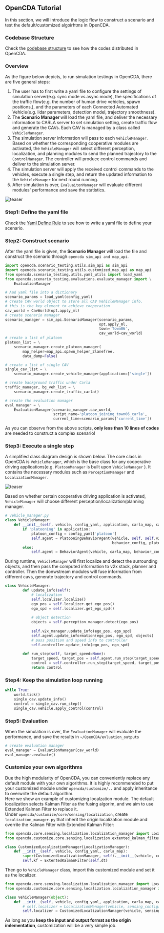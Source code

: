 ##  OpenCDA Tutorial
In this section,  we will introduce the logic flow to construct a scenario and test the default/customized 
algoirhtms in OpenCDA.

### Codebase Structure
Check the [codebase structure](codebase_structure.md) to see how the codes distributed in OpenCDA.

### Overview
As the figure below depicts, to run simulation testings in OpenCDA, there are five general steps:

1. The user has to first write a yaml file to configure the settings of simulation server(e.g. sync mode vs async mode), 
the specifications of the traffic flow(e.g. the number of human drive vehicles, spawn positions,), and the parameters of 
each Connected Automated  Vehicle(e.g. lidar parameters, detection model, trajectory smoothness).
2. The <strong> Scenario Manager </strong> will load the yaml file, and deliver the necessary information to CARLA
server to set simulation setting, create traffic flow and generate the CAVs. Each CAV is managed by a class called 
`VehicleManager`.
3. The simulation server information will pass to each `VehicleManager`. Based on whether the corresponding cooperative
modules are activated, the `VehicleManager` will select different perception, localization, and planning modules to send
the planned trajectory to the `ControlManager`. The controller will produce control commands and deliver to the  simulation server.
4. The simulation server will apply the received control commands to the vehicles, execute a single step, and return the updated
information to the `VehicleManager` for next round running.
5. After simulation is over, `EvaluaitonManager` will evaluate different modules' performance and save the statistics.

![teaser](images/flow.png )

### Step1: Define the yaml file
Check the [Yaml Define Rule](yaml_define.md) to see how to write a yaml file to define
your scenario.

### Step2: Construct scenario
After the yaml file is given, the <strong>Scenario Manager </strong> will load the file
and construct the scenario through `opencda sim_api and map_api`.

```python
import opencda.scenario_testing.utils.sim_api as sim_api
import opencda.scenario_testing.utils.customized_map_api as map_api
from opencda.scenario_testing.utils.yaml_utils import load_yaml
from opencda.scenario_testing.evaluations.evaluate_manager import \
    EvaluationManager

# Aad yaml file into a dictionary
scenario_params = load_yaml(config_yaml)
# Create CAV world object to store all CAV VehicleManager info.
# this is the key element to achieve cooperation
cav_world = CavWorld(opt.apply_ml)
# create scenario manager
scenario_manager = sim_api.ScenarioManager(scenario_params,
                                           opt.apply_ml,
                                           town='Town06',
                                           cav_world=cav_world)
# create a list of platoon
platoon_list = \
    scenario_manager.create_platoon_manager(
        map_helper=map_api.spawn_helper_2lanefree,
        data_dump=False)

# create a list of single CAV
single_cav_list = \
    scenario_manager.create_vehicle_manager(application=['single'])

# create background traffic under Carla
traffic_manager, bg_veh_list = \
    scenario_manager.create_traffic_carla()

# create the evaluation manager
eval_manager = \
    EvaluationManager(scenario_manager.cav_world,
                      script_name='platoon_joining_town06_carla',
                      current_time=scenario_params['current_time'])


```
As you can observe from the above scripts, <strong>only less than 10 lines of codes</strong> 
are needed to construct a complex scenario!

### Step3: Execute a single step
A simplified class diagram design is shown below.
The core class in OpenCDA is `VehicleManager`, which is the base class for any cooperative driving applications(e.g. `PlatoonManager`
is built upon `VehicleManager` ). It contains the necessary modules such as `PerceptionManager` and
`LocalizationManager`.

![teaser](images/class_diagram.png )

Based on whether certain cooperative driving application is activated,
`VehicleManager` will choose different perception/localization/planning manager.
```python
# vehicle_manager.py
class VehicleManager:
    def __init__(self, vehicle, config_yaml, application, carla_map, cav_world):
        if 'platooning' in application:
            platoon_config = config_yaml['platoon']
            self.agent = PlatooningBehaviorAgent(vehicle, self, self.v2x_manager,
                                                 behavior_config, platoon_config, carla_map)
        else:
            self.agent = BehaviorAgent(vehicle, carla_map, behavior_config)

```
During runtime, `VehicleManager` will first localize and detect the surrounding objects,
and then pass the computed information to v2x stack, planner and controller. Then the donwstream
modules will fuse information from different cavs, generate trajectory and control commands.
```python
class VehicleManager:
        def update_info(self):
            # localization
            self.localizer.localize()
            ego_pos = self.localizer.get_ego_pos()
            ego_spd = self.localizer.get_ego_spd()
    
            # object detection
            objects = self.perception_manager.detect(ego_pos)
    
            self.v2x_manager.update_info(ego_pos, ego_spd)
            self.agent.update_information(ego_pos, ego_spd, objects)
            # pass position and speed info to controller
            self.controller.update_info(ego_pos, ego_spd)
            
        def run_step(self, target_speed=None):
            target_speed, target_pos = self.agent.run_step(target_speed)
            control = self.controller.run_step(target_speed, target_pos)
            return control

```

### Step4: Keep the simulation loop running
```python
while True:
    world.tick()
    single_cav.update_info()
    control = single_cav.run_step()
    single_cav.vehicle.apply_control(control)
```

### Step5: Evaluation
When the simulation is over, the `EvaluationManager` will evaluate the performance,
and save the results in `~/OpenCDA/evluation_outputs`
```python
# create evaluation manager
eval_manager = EvaluationManager(cav_world)
eval_manager.evaluate()
```

### Customize your own algorithms
Due the high modularity of OpenCDA, you can conveniently replace any default module with your own
algorithms. It is highly recommended to put your customized module under `opencda/customize/..` and apply
inheritance to overwrite the default algorithm. <br>
Here we show an example of customizing localzation module. The default localization selects Kalman Filter
as the fusing algorim, and we aim to use Extended Kalman Filter to replace it.<br>
Under `opencda/customize/core/sensing/localization`, create `localization_manager.py` that inherit 
the origin localization module and overrite the Kalman Filter with Extended Kalman Filter:
```python
from opencda.core.sensing.localization.localization_manager import LocalizationManager
from opencda.customize.core.sensing.localization.extented_kalman_filter import ExtentedKalmanFilter

class CustomizedLocalizationManager(LocalizationManager):
    def __init__(self, vehicle, config_yaml, carla_map):
        super(CustomizedLocalizationManager, self).__init__(vehicle, config_yaml, carla_map)
        self.kf = ExtentedKalmanFilter(self.dt)
``` 

Then go to `VehicleManager` class, import this customized module and set it as the localizer.
```python
from opencda.core.sensing.localization.localization_manager import LocalizationManager
from opencda.customize.core.sensing.localization.localization_manager import CustomizedLocalizationManager

class VehicleManager(object):
    def __init__(self, vehicle, config_yaml, application, carla_map, cav_world):
        # self.localizer = LocalizationManager(vehicle, sensing_config['localization'], carla_map)
        self.localizer = CustomizedLocalizationManager(vehicle, sensing_config['localization'], carla_map)
```
As long as you <strong>keep the input and output format as the origin imlementation</strong>, customization will 
be a very simple job.
  